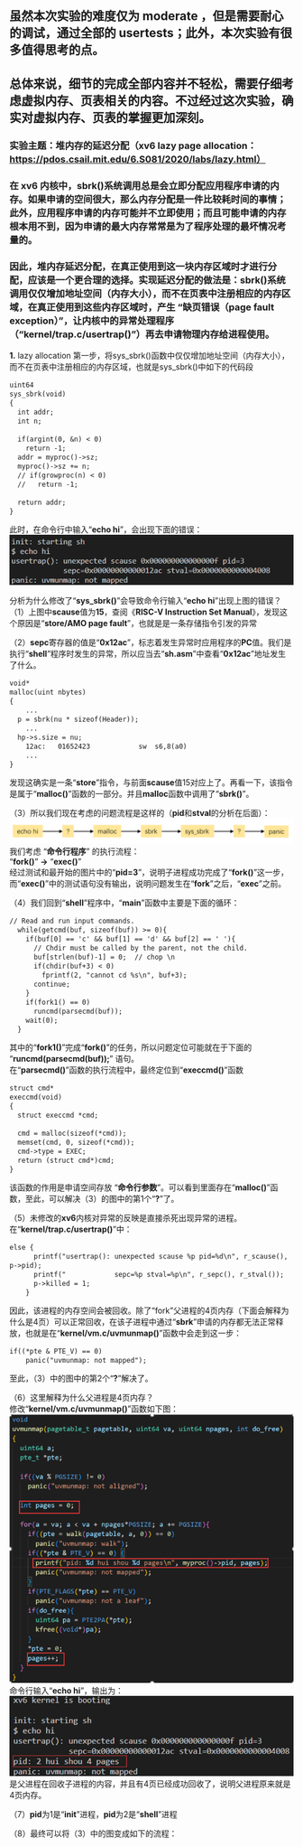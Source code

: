 ## 虽然本次实验的难度仅为 moderate ，但是需要耐心的调试，通过全部的 usertests；此外，本次实验有很多值得思考的点。
## 总体来说，细节的完成全部内容并不轻松，需要仔细考虑虚拟内存、页表相关的内容。不过经过这次实验，确实对虚拟内存、页表的掌握更加深刻。  
  
### 实验主题：堆内存的延迟分配（xv6 lazy page allocation：https://pdos.csail.mit.edu/6.S081/2020/labs/lazy.html）
### 在 xv6 内核中，sbrk()系统调用总是会立即分配应用程序申请的内存。如果申请的空间很大，那么内存分配是一件比较耗时间的事情；此外，应用程序申请的内存可能并不立即使用；而且可能申请的内存根本用不到，因为申请的最大内存常常是为了程序处理的最坏情况考量的。
### 因此，堆内存延迟分配，在真正使用到这一块内存区域时才进行分配，应该是一个更合理的选择。实现延迟分配的做法是：sbrk()系统调用仅仅增加地址空间（内存大小），而不在页表中注册相应的内存区域，在真正使用到这些内存区域时，产生 “缺页错误（page fault exception）”，让内核中的异常处理程序（“kernel/trap.c/usertrap()”）再去申请物理内存给进程使用。  

**1.** lazy allocation 第一步，将sys_sbrk()函数中仅仅增加地址空间（内存大小），而不在页表中注册相应的内存区域，也就是sys_sbrk()中如下的代码段  
```
uint64
sys_sbrk(void)
{
  int addr;
  int n;

  if(argint(0, &n) < 0)
    return -1;
  addr = myproc()->sz;
  myproc()->sz += n;
  // if(growproc(n) < 0)
  //   return -1;

  return addr;
}
```
此时，在命令行中输入“**echo hi**”，会出现下面的错误：  
![](https://github.com/2351889401/6.S081-Lab-lazy_page_allocation/blob/main/images/echo_hi_fault.png)
  
分析为什么修改了“**sys_sbrk()**”会导致命令行输入“**echo hi**”出现上图的错误？  
（1）上图中**scause**值为**15**，查阅《**RISC-V Instruction Set Manual**》，发现这个原因是“**store/AMO page fault**”，也就是是一条存储指令引发的异常  
  
（2）**sepc**寄存器的值是“**0x12ac**”，标志着发生异常时应用程序的**PC**值。我们是执行“**shell**”程序时发生的异常，所以应当去“**sh.asm**”中查看“**0x12ac**”地址发生了什么。  
```
void*
malloc(uint nbytes)
{
    ...
  p = sbrk(nu * sizeof(Header));
    ...
  hp->s.size = nu;
    12ac:	01652423          	sw	s6,8(a0)
    ...
}
```  
发现这确实是一条“**store**”指令，与前面**scause**值15对应上了。再看一下，该指令是属于“**malloc()**”函数的一部分。并且**malloc**函数中调用了“**sbrk()**”。  
  
（3）所以我们现在考虑的问题流程是这样的（**pid**和**stval**的分析在后面）：  
![](https://github.com/2351889401/6.S081-Lab-lazy_page_allocation/blob/main/images/think1.png)  
我们考虑 “**命令行程序**” 的执行流程：  
“**fork()**” **->** “**exec()**”  
经过测试和最开始的图片中的“**pid=3**”，说明子进程成功完成了“**fork()**”这一步，而“**exec()**”中的测试语句没有输出，说明问题发生在“**fork**”之后，“**exec**”之前。  

（4）我们回到“**shell**”程序中，“**main**”函数中主要是下面的循环：  
```
// Read and run input commands.
  while(getcmd(buf, sizeof(buf)) >= 0){
    if(buf[0] == 'c' && buf[1] == 'd' && buf[2] == ' '){
      // Chdir must be called by the parent, not the child.
      buf[strlen(buf)-1] = 0;  // chop \n
      if(chdir(buf+3) < 0)
        fprintf(2, "cannot cd %s\n", buf+3);
      continue;
    }
    if(fork1() == 0)
      runcmd(parsecmd(buf));
    wait(0);
  }
```
其中的“**fork1()**”完成“**fork()**”的任务，所以问题定位可能就在于下面的 “**runcmd(parsecmd(buf));**” 语句。  
在“**parsecmd()**”函数的执行流程中，最终定位到“**execcmd()**”函数  
```
struct cmd*
execcmd(void)
{
  struct execcmd *cmd;

  cmd = malloc(sizeof(*cmd));
  memset(cmd, 0, sizeof(*cmd));
  cmd->type = EXEC;
  return (struct cmd*)cmd;
}
```
该函数的作用是申请空间存放 “**命令行参数**”。可以看到里面存在“**malloc()**”函数，至此，可以解决（3）的图中的第1个“**?**”了。  
  
（5）未修改的**xv6**内核对异常的反映是直接杀死出现异常的进程。在“**kernel/trap.c/usertrap()**”中：  
```
else {
      printf("usertrap(): unexpected scause %p pid=%d\n", r_scause(), p->pid);
      printf("            sepc=%p stval=%p\n", r_sepc(), r_stval());
      p->killed = 1;
    }
```
因此，该进程的内存空间会被回收。除了“fork”父进程的4页内存（下面会解释为什么是4页）可以正常回收，在该子进程中通过“**sbrk**”申请的内存都无法正常释放，也就是在“**kernel/vm.c/uvmunmap()**”函数中会走到这一步：
```
if((*pte & PTE_V) == 0) 
    panic("uvmunmap: not mapped");
```
至此，（3）中的图中的第2个“**?**”解决了。  

（6）这里解释为什么父进程是4页内存？  
修改“**kernel/vm.c/uvmunmap()**”函数如下图：  
![](https://github.com/2351889401/6.S081-Lab-lazy_page_allocation/blob/main/images/xiugai.png)   
命令行输入“**echo hi**”，输出为：  
![](https://github.com/2351889401/6.S081-Lab-lazy_page_allocation/blob/main/images/xiugai_result.png)  
是父进程在回收子进程的内容，并且有4页已经成功回收了，说明父进程原来就是4页内存。  

（7）**pid**为1是“**init**”进程，**pid**为2是“**shell**”进程  

（8）最终可以将（3）中的图变成如下的流程：  
